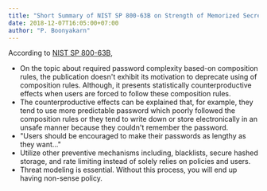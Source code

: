 ```yaml
---
title: "Short Summary of NIST SP 800-63B on Strength of Memorized Secrets"
date: 2018-12-07T16:05:00+07:00
author: "P. Boonyakarn"
---
```


According to [NIST SP 800-63B](https://pages.nist.gov/800-63-3/sp800-63b.html),

- On the topic about required password complexity based-on composition rules, the publication doesn't exhibit its motivation to deprecate using of composition rules. Although, it presents statistically counterproductive effects when users are forced to follow these composition rules.
- The counterproductive effects can be explained that, for example, they tend to use more predictable password which poorly followed the composition rules or they tend to write down or store electronically in an unsafe manner because they couldn't remember the password.
- "Users should be encouraged to make their passwords as lengthy as they want..."
- Utilize other preventive mechanisms including, blacklists, secure hashed storage, and rate limiting instead of solely relies on policies and users.
- Threat modeling is essential. Without this process, you will end up having non-sense policy.